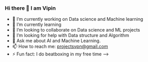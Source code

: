 ### Hi there 👋 I am Vipin 



- 🔭 I’m currently working on Data science and Machine learning
- 🌱 I’m currently learning 
- 👯 I’m looking to collaborate on Data science and ML projects
- 🤔 I’m looking for help with Data structure and Algorithm
- 💬 Ask me about AI and Machine Learning.
- 📫 How to reach me: [projectsvpn@gmail.com](projectsvpn@gmail.com)
- ⚡ Fun fact: I do beatboxing in my free time
-->
